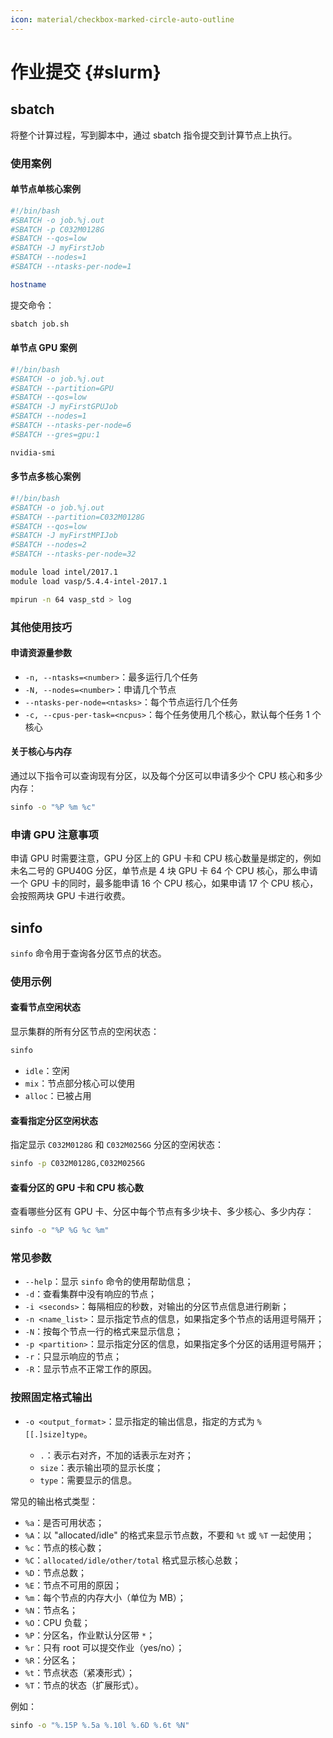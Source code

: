 ```yaml
---
icon: material/checkbox-marked-circle-auto-outline
---
```


# 作业提交 {#slurm}

## sbatch

将整个计算过程，写到脚本中，通过 sbatch 指令提交到计算节点上执行。

### 使用案例

#### 单节点单核心案例

```bash
#!/bin/bash
#SBATCH -o job.%j.out
#SBATCH -p C032M0128G
#SBATCH --qos=low
#SBATCH -J myFirstJob
#SBATCH --nodes=1
#SBATCH --ntasks-per-node=1

hostname
```

提交命令：

```bash
sbatch job.sh
```

#### 单节点 GPU 案例

```bash
#!/bin/bash
#SBATCH -o job.%j.out
#SBATCH --partition=GPU
#SBATCH --qos=low
#SBATCH -J myFirstGPUJob
#SBATCH --nodes=1
#SBATCH --ntasks-per-node=6
#SBATCH --gres=gpu:1

nvidia-smi
```

#### 多节点多核心案例

```bash
#!/bin/bash
#SBATCH -o job.%j.out
#SBATCH --partition=C032M0128G
#SBATCH --qos=low
#SBATCH -J myFirstMPIJob
#SBATCH --nodes=2
#SBATCH --ntasks-per-node=32

module load intel/2017.1
module load vasp/5.4.4-intel-2017.1

mpirun -n 64 vasp_std > log
```

### 其他使用技巧

#### 申请资源量参数

* `-n, --ntasks=<number>`：最多运行几个任务
* `-N, --nodes=<number>`：申请几个节点
* `--ntasks-per-node=<ntasks>`：每个节点运行几个任务
* `-c, --cpus-per-task=<ncpus>`：每个任务使用几个核心，默认每个任务 1 个核心

#### 关于核心与内存

通过以下指令可以查询现有分区，以及每个分区可以申请多少个 CPU 核心和多少内存：

```bash
sinfo -o "%P %m %c"
```

### 申请 GPU 注意事项

申请 GPU 时需要注意，GPU 分区上的 GPU 卡和 CPU 核心数量是绑定的，例如未名二号的 GPU40G 分区，单节点是 4 块 GPU 卡 64 个 CPU 核心，那么申请一个 GPU 卡的同时，最多能申请 16 个 CPU 核心，如果申请 17 个 CPU 核心，会按照两块 GPU 卡进行收费。

## sinfo

`sinfo` 命令用于查询各分区节点的状态。

### 使用示例

#### 查看节点空闲状态

显示集群的所有分区节点的空闲状态：

```bash
sinfo
````

* `idle`：空闲
* `mix`：节点部分核心可以使用
* `alloc`：已被占用

#### 查看指定分区空闲状态

指定显示 `C032M0128G` 和 `C032M0256G` 分区的空闲状态：

```bash
sinfo -p C032M0128G,C032M0256G
```

#### 查看分区的 GPU 卡和 CPU 核心数

查看哪些分区有 GPU 卡、分区中每个节点有多少块卡、多少核心、多少内存：

```bash
sinfo -o "%P %G %c %m"
```

### 常见参数

* `--help`：显示 `sinfo` 命令的使用帮助信息；
* `-d`：查看集群中没有响应的节点；
* `-i <seconds>`：每隔相应的秒数，对输出的分区节点信息进行刷新；
* `-n <name_list>`：显示指定节点的信息，如果指定多个节点的话用逗号隔开；
* `-N`：按每个节点一行的格式来显示信息；
* `-p <partition>`：显示指定分区的信息，如果指定多个分区的话用逗号隔开；
* `-r`：只显示响应的节点；
* `-R`：显示节点不正常工作的原因。

### 按照固定格式输出

* `-o <output_format>`：显示指定的输出信息，指定的方式为 `%[[.]size]type`。

  * `.`：表示右对齐，不加的话表示左对齐；
  * `size`：表示输出项的显示长度；
  * `type`：需要显示的信息。

常见的输出格式类型：

* `%a`：是否可用状态；
* `%A`：以 "allocated/idle" 的格式来显示节点数，不要和 `%t` 或 `%T` 一起使用；
* `%c`：节点的核心数；
* `%C`：`allocated/idle/other/total` 格式显示核心总数；
* `%D`：节点总数；
* `%E`：节点不可用的原因；
* `%m`：每个节点的内存大小（单位为 MB）；
* `%N`：节点名；
* `%O`：CPU 负载；
* `%P`：分区名，作业默认分区带 `*`；
* `%r`：只有 root 可以提交作业（yes/no）；
* `%R`：分区名；
* `%t`：节点状态（紧凑形式）；
* `%T`：节点的状态（扩展形式）。

例如：

```bash
sinfo -o "%.15P %.5a %.10l %.6D %.6t %N"
```
